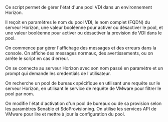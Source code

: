 Ce script permet de gérer l'état d'une pool VDI dans un environnement Horizon.

Il reçoit en paramètres le nom du pool VDI, le nom complet (FQDN) du serveur Horizon, une valeur booléenne pour activer ou désactiver le pool, et une valeur booléenne pour activer ou désactiver la provision de VDI dans le pool.

On commence par gérer l'affichage des messages et des erreurs dans la console. On affiche des messages normaux, des avertissements, ou on arrête le script en cas d'erreur.

On se connecte au serveur Horizon avec son nom passé en paramètre et un prompt qui demande les credentials de l'utilisateur.

On recherche un pool de bureaux spécifique en utilisant une requête sur le serveur Horizon, en utilisant le service de requête de VMware pour filtrer le pool par nom.

On modifie l'état d'activation d'un pool de bureaux ou de sa provision selon les paramètres $enable et $doProvisioning. On utilise les services API de VMware pour lire et mettre à jour la configuration du pool.
